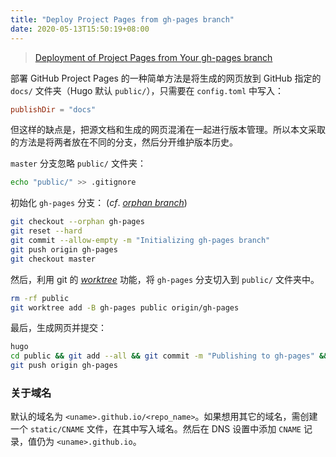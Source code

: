 ```yaml
---
title: "Deploy Project Pages from gh-pages branch"
date: 2020-05-13T15:50:19+08:00
---
```



> [Deployment of Project Pages from Your gh-pages branch](https://gohugo.io/hosting-and-deployment/hosting-on-github/#deployment-of-project-pages-from-your-gh-pages-branch)

部署 GitHub Project Pages 的一种简单方法是将生成的网页放到 GitHub 指定的 `docs/` 文件夹（Hugo 默认 `public/`），只需要在 `config.toml` 中写入：

```toml
publishDir = "docs"
```

但这样的缺点是，把源文档和生成的网页混淆在一起进行版本管理。所以本文采取的方法是将两者放在不同的分支，然后分开维护版本历史。

`master` 分支忽略 `public/` 文件夹：

```bash
echo "public/" >> .gitignore
```

初始化 `gh-pages` 分支： (*cf*. [*orphan branch*](https://git-scm.com/docs/git-checkout/#git-checkout---orphanltnewbranchgt))

```bash
git checkout --orphan gh-pages
git reset --hard
git commit --allow-empty -m "Initializing gh-pages branch"
git push origin gh-pages
git checkout master
```

然后，利用 git 的 [*worktree*](https://git-scm.com/docs/git-worktree) 功能，将 `gh-pages` 分支切入到 `public/` 文件夹中。

```bash
rm -rf public
git worktree add -B gh-pages public origin/gh-pages
```

最后，生成网页并提交：

```bash
hugo
cd public && git add --all && git commit -m "Publishing to gh-pages" && cd ..
git push origin gh-pages
```

### 关于域名

默认的域名为 `<uname>.github.io/<repo_name>`。如果想用其它的域名，需创建一个 `static/CNAME` 文件，在其中写入域名。然后在 DNS 设置中添加 `CNAME` 记录，值仍为 `<uname>.github.io`。